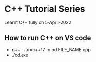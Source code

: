 # C++ Tutorial Series
Learnt C++ fully on 5-April-2022
## How to run C++ on VS code
- g++ -std=c++17 -o od FILE_NAME.cpp
- ./od.exe